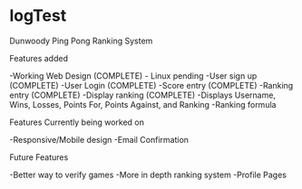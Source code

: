 # logTest
Dunwoody Ping Pong Ranking System

Features added
  
  -Working Web Design (COMPLETE) - Linux pending
  -User sign up (COMPLETE)
  -User Login (COMPLETE)
  -Score entry (COMPLETE)
  -Ranking entry (COMPLETE)
  -Display ranking (COMPLETE)
        -Displays Username, Wins, Losses, Points For, Points Against, and Ranking
  -Ranking formula

Features Currently being worked on
  
  -Responsive/Mobile design
  -Email Confirmation
  
Future Features
  
  -Better way to verify games 
  -More in depth ranking system
  -Profile Pages
  
